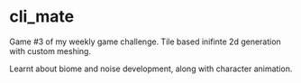 # cli_mate

Game #3 of my weekly game challenge. Tile based inifinte 2d generation with custom meshing.

Learnt about biome and noise development, along with character animation.

